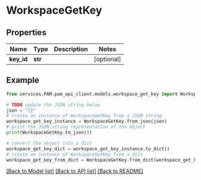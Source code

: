 # WorkspaceGetKey


## Properties

Name | Type | Description | Notes
------------ | ------------- | ------------- | -------------
**key_id** | **str** |  | [optional] 

## Example

```python
from services.PAM.pam_api_client.models.workspace_get_key import WorkspaceGetKey

# TODO update the JSON string below
json = "{}"
# create an instance of WorkspaceGetKey from a JSON string
workspace_get_key_instance = WorkspaceGetKey.from_json(json)
# print the JSON string representation of the object
print(WorkspaceGetKey.to_json())

# convert the object into a dict
workspace_get_key_dict = workspace_get_key_instance.to_dict()
# create an instance of WorkspaceGetKey from a dict
workspace_get_key_from_dict = WorkspaceGetKey.from_dict(workspace_get_key_dict)
```
[[Back to Model list]](../README.md#documentation-for-models) [[Back to API list]](../README.md#documentation-for-api-endpoints) [[Back to README]](../README.md)


